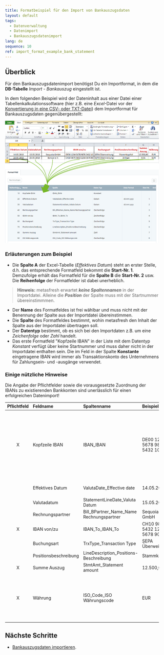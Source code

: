 ```yaml
---
title: Formatbeispiel für den Import von Bankauszugsdaten
layout: default
tags:
  - Datenverwaltung
  - Datenimport
  - Bankauszugsdatenimport
lang: de
sequence: 10
ref: import_format_example_bank_statement
---
```


## Überblick
Für den Bankauszugsdatenimport benötigst Du ein Importformat, in dem die **DB-Tabelle** *Import - Bankauszug* eingestellt ist.

In dem folgenden Beispiel wird der Dateninhalt aus einer Datei einer Tabellenkalkulationssoftware (hier z.B. eine *Excel*-Datei vor der [Konvertierung in eine CSV- oder TXT-Datei](Importdatei_nuetzliche_Hinweise)) dem Importformat für Bankauszugsdaten gegenübergestellt:

![](assets/Bankauszugsdatenimport_Excel-Tabelle_Format.png)

### Erläuterungen zum Beispiel
- Die **Spalte A** der Excel-Tabelle (*Effektives Datum*) steht an erster Stelle, d.h. das entsprechende Formatfeld bekommt die **Start-Nr. 1**. Demzufolge erhält das Formatfeld für die **Spalte B** die **Start-Nr. 2** usw.<br> Die **Reihenfolge** der Formatfelder ist dabei unerheblich.
 >**Hinweis:** metasfresh erwartet ***keine Spaltennamen*** in der Importdatei. Alleine die ***Position*** der Spalte muss mit der Startnummer übereinstimmmen.

- Der **Name** des Formatfeldes ist frei wählbar und muss nicht mit der Benennung der Spalte aus der Importdatei übereinstimmen.
- Die **Spalte** des Formatfeldes bestimmt, wohin metasfresh den Inhalt der Spalte aus der Importdatei übertragen soll.
- Der **Datentyp** bestimmt, ob es sich bei den Importdaten z.B. um eine *Zeichenfolge* oder *Zahl* handelt.
- Das erste Formatfeld "Kopfzeile IBAN" in der Liste mit dem Datentyp *Konstant* verfügt über keine Startnummer und muss daher nicht in der Importdatei enthalten sein. Die im Feld in der Spalte **Konstante** eingetragene IBAN wird immer als Transaktionskonto des Unternehmens für Zahlungsein- und -ausgänge verwendet.

### Einige nützliche Hinweise
Die Angabe der Pflichtfelder sowie die vorausgesetzte Zuordnung der IBANs zu existierenden Bankkonten sind unerlässlich für einen erfolgreichen Datenimport!

| Pflichtfeld | Feldname | Spaltenname | Beispiel | Hinweis |
| :---: | :--- | :--- | :--- | :--- |
| X | Kopfzeile IBAN | IBAN_IBAN | DE00 1234 5678 9876 5432 10 | IBAN des Kontos, auf das Zahlungsein- und -ausgänge gebucht werden (üblicherweise z.B. das Unternehmenskonto), wird hier als Konstante angegeben. Sie muss daher nicht in der Importdatei enthalten sein. |
|  | Effektives Datum | ValutaDate_Effective date | 14.05.2018 | Datum, ab dem der Geldbetrag effektiv zur Verfügung steht. |
|  | Valutadatum | StatementLineDate_Valuta Datum | 15.05.2018 | Wertstellungsdatum |
|  | Rechnungspartner | Bill_BPartner_Name_Name Rechnungspartner | Sequoia GmbH | Name des Rechnungspartners |
| X | IBAN von/zu | IBAN_To_IBAN_To | CH10 9876 5432 1234 5678 90 | IBAN des Empfänger- oder Zahlungskontos |
|  | Buchungsart | TrxType_Transaction Type | SEPA Überweisung | Buchungsart der Auszugsposition |
|  | Positionsbeschreibung | LineDescription_Positions-Beschreibung | Stammkapital | Beschreibung der Auszugsposition |
| X | Summe Auszug | StmtAmt_Statement amount | 12.500,00 | Betrag der Auszugsposition |
| X | Währung | ISO_Code_ISO Währungscode | EUR | Dreistelliger Buchstabencode (gem. ISO 4217).<br> (*Den ISO-Währungscode kannst Du unter dem Menüpunkt "[Währung](Menu)" nachschauen.*) |

## Nächste Schritte
- [Bankauszugsdaten importieren](Bankauszugsdaten_importieren).
